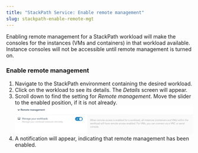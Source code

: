 ```yaml
---
title: "StackPath Service: Enable remote management"
slug: stackpath-enable-remote-mgt
---
```



Enabling remote management for a StackPath workload will make the consoles for the instances (VMs and containers) in that workload available.  Instance consoles will not be accessible until remote management is turned on.

### Enable remote management

1. Navigate to the StackPath environment containing the desired workload.
1. Click on the workload to see its details.  The *Details* screen will appear.
1. Scroll down to find the setting for *Remote management*.  Move the slider to the enabled position, if it is not already.
![Enable remote management](../../assets/sp-connect-enable-remote-mgt-en.png)
1. A notification will appear, indicating that remote management has been enabled.
